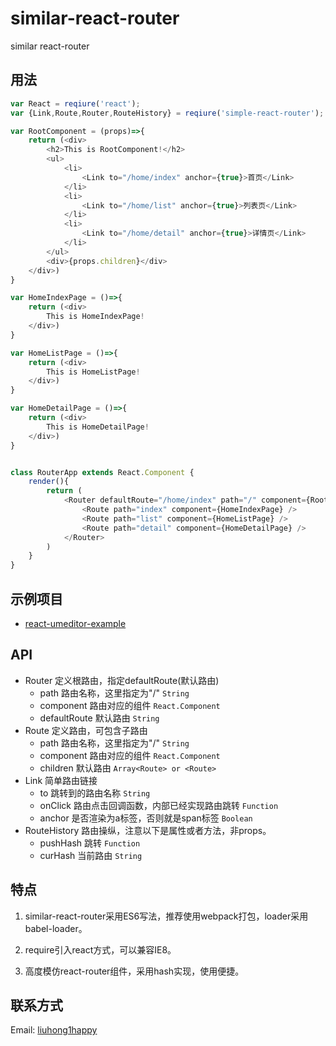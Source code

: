 # similar-react-router

similar react-router

## 用法

``` js
var React = reqiure('react');
var {Link,Route,Router,RouteHistory} = reqiure('simple-react-router');

var RootComponent = (props)=>{
    return (<div>
        <h2>This is RootComponent!</h2>
        <ul>
            <li>
                <Link to="/home/index" anchor={true}>首页</Link>
            </li>
            <li>
                <Link to="/home/list" anchor={true}>列表页</Link>
            </li>
            <li>
                <Link to="/home/detail" anchor={true}>详情页</Link>
            </li>
        </ul>
        <div>{props.children}</div>
    </div>)
}

var HomeIndexPage = ()=>{
    return (<div>
        This is HomeIndexPage!
    </div>)
}

var HomeListPage = ()=>{
    return (<div>
        This is HomeListPage!
    </div>)
}

var HomeDetailPage = ()=>{
    return (<div>
        This is HomeDetailPage!
    </div>)
}


class RouterApp extends React.Component {
	render(){
		return (
			<Router defaultRoute="/home/index" path="/" component={RootComponent}>
				<Route path="index" component={HomeIndexPage} />
                <Route path="list" component={HomeListPage} />
				<Route path="detail" component={HomeDetailPage} />
			</Router>
		)
	}
}
```
## 示例项目

- [react-umeditor-example](https://github.com/liuhong1happy/react-umeditor-example)

## API

- Router 定义根路由，指定defaultRoute(默认路由)
    - path 路由名称，这里指定为"/" `String`
    - component 路由对应的组件 `React.Component`
    - defaultRoute 默认路由 `String`
- Route 定义路由，可包含子路由
    - path 路由名称，这里指定为"/" `String`
    - component 路由对应的组件 `React.Component`
    - children 默认路由 `Array<Route> or <Route>`
- Link 简单路由链接
    - to 跳转到的路由名称 `String`
    - onClick 路由点击回调函数，内部已经实现路由跳转 `Function`
    - anchor 是否渲染为a标签，否则就是span标签 `Boolean`
- RouteHistory 路由操纵，注意以下是属性或者方法，非props。
    - pushHash 跳转 `Function`
    - curHash 当前路由 `String`


## 特点

1. similar-react-router采用ES6写法，推荐使用webpack打包，loader采用babel-loader。

2. require引入react方式，可以兼容IE8。

3. 高度模仿react-router组件，采用hash实现，使用便捷。

## 联系方式

Email: [liuhong1happy](liuhong1.happy@163.com)